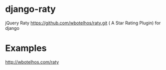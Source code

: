 django-raty
===========

jQuery Raty https://github.com/wbotelhos/raty.git ( A Star Rating Plugin) for django

Examples
===========

http://wbotelhos.com/raty
